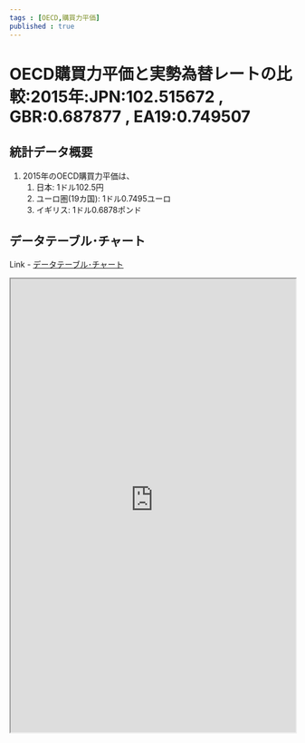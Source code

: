 ```yaml
--- 
tags : [OECD,購買力平価] 
published : true
---
```

# OECD購買力平価と実勢為替レートの比較:2015年:JPN:102.515672 , GBR:0.687877 , EA19:0.749507
## 統計データ概要

1. 2015年のOECD購買力平価は、
	1. 日本: 1ドル102.5円
	1. ユーロ圏(19カ国): 1ドル0.7495ユーロ
	1. イギリス: 1ドル0.6878ポンド
	
## データテーブル･チャート
Link - [データテーブル･チャート](http://knowledgevault.saecanet.com/charts/am-consulting.co.jp-OECDPPP.html)
<iframe src="http://knowledgevault.saecanet.com/charts/am-consulting.co.jp-OECDPPP.html" width="100%" height="800px"></iframe>